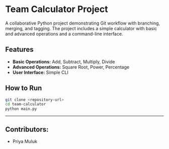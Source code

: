 # Team Calculator Project

A collaborative Python project demonstrating Git workflow with branching, merging, and tagging. The project includes a simple calculator with basic and advanced operations and a command-line interface.

## Features
- **Basic Operations:** Add, Subtract, Multiply, Divide
- **Advanced Operations:** Square Root, Power, Percentage
- **User Interface:** Simple CLI



## How to Run
```bash
git clone <repository-url>
cd team-calculator
python main.py
```

---
## Contributors:
- Priya Muluk
